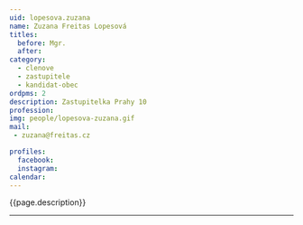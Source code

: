 ```yaml
---
uid: lopesova.zuzana
name: Zuzana Freitas Lopesová
titles:
  before: Mgr. 
  after:
category:
  - clenove
  - zastupitele    
  - kandidat-obec 
ordpms: 2
description: Zastupitelka Prahy 10
profession: 
img: people/lopesova-zuzana.gif
mail:
 - zuzana@freitas.cz

profiles:
  facebook: 
  instagram: 
calendar: 
---
```


{{page.description}}



---
